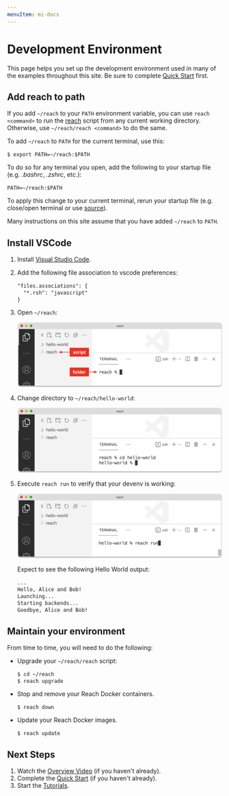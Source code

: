 ```yaml
---
menuItem: mi-docs
---
```


# Development Environment

This page helps you set up the development environment used in many of the examples throughout this site. Be sure to complete [Quick Start](/en/books/essentials/quick-start/) first.

## Add reach to path

If you add `~/reach` to your `PATH` environment variable, you can use `reach <command>` to run the [reach](https://github.com/reach-sh/reach-lang/blob/master/reach) script from any current working directory. Otherwise, use `~/reach/reach <command>` to do the same.

To add `~/reach` to `PATH` for the current terminal, use this:

``` nonum
$ export PATH=~/reach:$PATH
```

To do so for any terminal you open, add the following to your startup file (e.g. *.bashrc*, *.zshrc*, etc.):

``` nonum
PATH=~/reach:$PATH
```

To apply this change to your current terminal, rerun your startup file (e.g. close/open terminal or use [source](https://en.wikipedia.org/wiki/Dot_(command))). 

Many instructions on this site assume that you have added `~/reach` to `PATH`.

## Install VSCode

1. Install [Visual Studio Code](https://code.visualstudio.com/).

1. Add the following file association to vscode preferences:

    ``` nonum
    "files.associations": {
      "*.rsh": "javascript"
    }
    ```
    
1. Open `~/reach`:

    <p><img src="vscode.png" class="img-fluid" width=700 loading="lazy"></p>

1. Change directory to `~/reach/hello-world`:

    <p><img src="vscode-hello-world.png" class="img-fluid" width=700 loading="lazy"></p>

1. Execute `reach run` to verify that your devenv is working:

    <p><img src="vscode-reach-run.png" class="img-fluid" width=700 loading="lazy"></p>

    Expect to see the following Hello World output:

    ```
    ...
    Hello, Alice and Bob!
    Launching...
    Starting backends...
    Goodbye, Alice and Bob!
    ```

## Maintain your environment

From time to time, you will need to do the following:

* Upgrade your `~/reach/reach` script:

    ``` nonum
    $ cd ~/reach
    $ reach upgrade
    ```

* Stop and remove your Reach Docker containers.

    ``` nonum
    $ reach down
    ```

* Update your Reach Docker images.

    ``` nonum
    $ reach update
    ```

## Next Steps

1. Watch the [Overview Video](/en/books/essentials/) (if you haven't already).
1. Complete the  [Quick Start](/en/books/essentials/quick-start/) (if you haven't already).
1. Start the [Tutorials](/en/books/essentials/tutorials/).